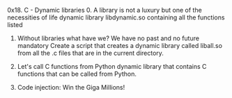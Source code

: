 0x18. C - Dynamic libraries
0. A library is not a luxury but one of the necessities of life
dynamic library libdynamic.so containing all the functions listed 


1. Without libraries what have we? We have no past and no future
mandatory
Create a script that creates a dynamic library called liball.so from all the .c files that are in the current directory.


2. Let's call C functions from Python
dynamic library that contains C functions that can be called from Python. 

3. Code injection: Win the Giga Millions!
